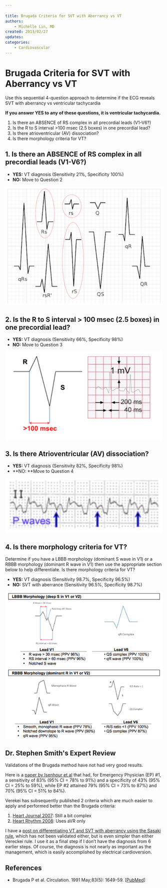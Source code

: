 ```yaml
---

title: Brugada Criteria for SVT with Aberrancy vs VT
authors:
    - Michelle Lin, MD
created: 2013/02/27
updates:
categories:
    - Cardiovascular
---
```


# Brugada Criteria for SVT with Aberrancy vs VT

Use this sequential 4-question approach to determine if the ECG reveals SVT with aberrancy vs ventricular tachycardia

**If you answer YES to any of these questions, it is ventricular tachycardia.**

1. Is there an ABSENCE of RS complex in all precordial leads (V1-V6?)
2. Is the R to S interval >100 msec (2.5 boxes) in one precordial lead?
3. Is there atrioventricular (AV) dissociation?
4. Is there morphology criteria for VT?

## 1. Is there an ABSENCE of RS complex in all precordial leads (V1-V6?)

- **YES:** VT diagnosis (Sensitivity 21%, Specificity 100%)
- **NO:** Move to Question 2

![Example of an RS complex](media/brugada-vs-svt_image-1.png)

## 2. Is the R to S interval > 100 msec (2.5 boxes) in one precordial lead?

- **YES:** VT diagnosis (Sensitivity 66%, Specificity 98%)
- **NO:** Move to Question 3

![Example of how to measure the R-S interval](media/brugada-vs-svt_image-2.png)

## 3. Is there Atrioventricular (AV) dissociation?

- **YES:** VT diagnosis (Sensitivity 82%, Specificity 98%)
- **NO: **Move to Question 4

![Example of AV dissociation](media/brugada-vs-svt_image-3.png)

## 4. Is there morphology criteria for VT?

Determine if you have a LBBB morphology (dominant S wave in V1) or a RBBB morphology (dominant R wave in V1) then use the appropriate section below to help differentiate. Is there morphology criteria for VT?

- **YES:** VT diagnosis (Sensitivity 98.7%, Specificity 96.5%)
- **NO:** SVT with aberrance (Sensitivity 96.5%, Specificity 98.7%)

![Examples of LBBB and RBBB morphologies](media/brugada-vs-svt_image-4.png)

## Dr. Stephen Smith's Expert Review

Validations of the Brugada method have not had very good results.

Here is a [paper by Isenhour et al](https://www.ncbi.nlm.nih.gov/pubmed/10917326) that had, for Emergency Physician (EP) #1, a sensitivity of 83% (95% CI = 78% to 91%) and a specificity of 43% (95% CI = 25% to 59%), while EP #2 attained 79% (95% CI = 73% to 87%) and 70% (95% CI = 51% to 84%). 

Verekei has subsequently published 2 criteria which are much easier to apply and performed better than the Brugada criteria: 

1. [Heart Journal 2007](https://academic.oup.com/eurheartj/article/28/5/589/2887583/Application-of-a-new-algorithm-in-the-differential): Still a bit complex
2. [Heart Rhythm 2008](https://www.ncbi.nlm.nih.gov/pubmed/18180024): Uses aVR only

I have a [post on differentiating VT and SVT with aberrancy using the Sasaki rule](http://hqmeded-ecg.blogspot.com/2011/10/wide-complex-tachycardia-ventricular.html), which has not been validated either, but is even simpler than either Vereckei rule. I use it as a final step if I don’t have the diagnosis from 6 earlier steps. Of course, the diagnosis is not nearly as important as the management, which is easily accomplished by electrical cardioversion.

## References

- Brugada P et al. Circulation. 1991 May;83(5): 1649-59. [[PubMed](http://www.ncbi.nlm.nih.gov/pubmed/2022022)]

